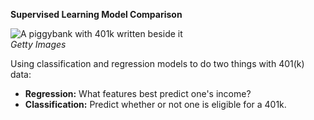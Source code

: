 **Supervised Learning Model Comparison**

![A piggybank with 401k written beside it](https://imgur.com/2xg0qOu.jpg)<br>
*Getty Images*

Using classification and regression models to do two things with 401(k) data:
- **Regression:** What features best predict one's income?
- **Classification:** Predict whether or not one is eligible for a 401k.
